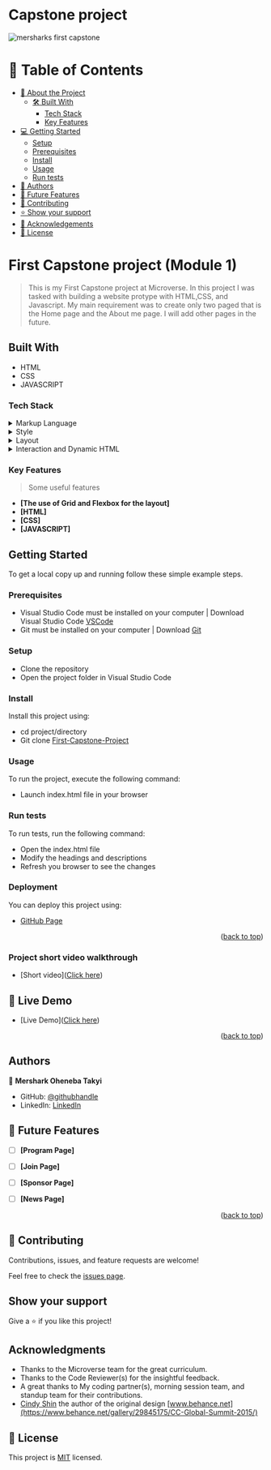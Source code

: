 # Capstone project

![mersharks first capstone](https://github.com/mershark/First-Capstone-Project/assets/113654948/6d81c005-fb8b-4fb6-a0f5-a9fb7473c7a4)


# 📗 Table of Contents

- [📖 About the Project](#about-project)
  - [🛠 Built With](#built-with)
    - [Tech Stack](#tech-stack)
    - [Key Features](#key-features)
- [💻 Getting Started](#getting-started)
  - [Setup](#setup)
  - [Prerequisites](#prerequisites)
  - [Install](#install)
  - [Usage](#usage)
  - [Run tests](#run-tests)
- [👥 Authors](#authors)
- [🔭 Future Features](#future-features)
- [🤝 Contributing](#contributing)
- [⭐️ Show your support](#support)
- [🙏 Acknowledgements](#acknowledgements)
- [📝 License](#license)



# First Capstone project (Module 1)

> This is my First Capstone project at Microverse. In this project I was tasked with building a website protype with HTML,CSS, and Javascript. My main requirement was to create only two paged that is the Home page and the About me page. I will add other pages in the future.


## Built With

- HTML
- CSS
- JAVASCRIPT

### Tech Stack <a name="tech-stack"></a>

> 

<details>
  <summary>Markup Language</summary>
  <ul>
    <li><a href="https://developer.mozilla.org/en-US/docs/Web/HTML">HTML</a></li>
  </ul>
</details>

<details>
<summary>Style</summary>
  <ul>
    <li><a href="https://developer.mozilla.org/en-US/docs/Web/CSS">CSS</a></li>
  </ul>
</details>

<details>
<summary>Layout</summary>
  <ul>
    <li><a href="https://developer.mozilla.org/en-US/docs/Learn/CSS/CSS_layout/Grids">Grid</a></li>
    <li><a href="https://developer.mozilla.org/en-US/docs/Learn/CSS/CSS_layout/Flexbox">Flexbox</a></li>
  </ul>
</details>

<details>
<summary>Interaction and Dynamic HTML</summary>
  <ul>
    <li><a href="https://developer.mozilla.org/en-US/docs/Learn/JavaScript">Javascript</a></li>
  </ul>
</details>

### Key Features <a name="key-features"></a>

> Some useful features

- **[The use of Grid and Flexbox for the layout]**
- **[HTML]**
- **[CSS]**
- **[JAVASCRIPT]**


<!-- LIVE DEMO -->

## Getting Started

To get a local copy up and running follow these simple example steps.

### Prerequisites
- Visual Studio Code must be installed on your computer | Download Visual Studio Code [VSCode](https://code.visualstudio.com/)
- Git must be installed on your computer | Download [Git](https://git-scm.com/downloads)

### Setup
- Clone the repository
- Open the project folder in Visual Studio Code

### Install

Install this project using:

- cd project/directory
- Git clone [First-Capstone-Project](https://github.com/mershark/First-Capstone-Project.git)

### Usage

To run the project, execute the following command:

- Launch index.html file in your browser


### Run tests

To run tests, run the following command:

- Open the index.html file
- Modify the headings and descriptions
- Refresh you browser to see the changes

### Deployment

You can deploy this project using:

- [GitHub Page](https://pages.github.com/)

<p align="right">(<a href="#readme-top">back to top</a>)</p>

### Project short video walkthrough

- [Short video]([Click here](https://www.loom.com/share/a14cb0a85e2d4aec8f6a24c4638acc9e?sid=621389e5-5941-4cbd-91e0-1522b7a4b7d3))
  

<!-- LIVE DEMO -->

## 🚀 Live Demo <a name="live-demo"></a>

- [Live Demo]([Click here](https://mershark.github.io/index.html))

<p align="right">(<a href="#readme-top">back to top</a>)</p>


## Authors


👤 **Mershark Oheneba Takyi**

- GitHub: [@githubhandle](https://github.com/mershark)
- LinkedIn: [LinkedIn](https://www.linkedin.com/in/mershark/)


<!-- FUTURE FEATURES -->

## 🔭 Future Features <a name="future-features"></a>

- [ ] **[Program Page]**
- [ ] **[Join Page]**
- [ ] **[Sponsor Page]**
- [ ] **[News Page]**


<p align="right">(<a href="#readme-top">back to top</a>)</p>



## 🤝 Contributing

Contributions, issues, and feature requests are welcome!

Feel free to check the [issues page](../../issues/).

## Show your support

Give a ⭐️ if you like this project!

## Acknowledgments

- Thanks to the Microverse team for the great curriculum.
- Thanks to the Code Reviewer(s) for the insightful feedback.
- A great thanks to My coding partner(s), morning session team, and standup team for their contributions.
- [Cindy Shin](https://www.behance.net/adagio07) the author of the original design [www.behance.net](https://www.behance.net/gallery/29845175/CC-Global-Summit-2015/)

## 📝 License

This project is [MIT](./MIT.md) licensed.
